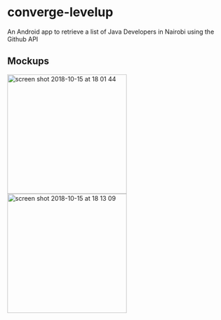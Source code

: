 # converge-levelup
An Android app to retrieve a list of Java Developers in Nairobi using the Github API 
## Mockups
<img width="272" alt="screen shot 2018-10-15 at 18 01 44" src="https://user-images.githubusercontent.com/30496434/46961317-2e525c00-d0a9-11e8-8593-db8ee7379e33.png">  <img width="272" alt="screen shot 2018-10-15 at 18 13 09" src="https://user-images.githubusercontent.com/30496434/46961318-2eeaf280-d0a9-11e8-8090-38ec522ce236.png">


